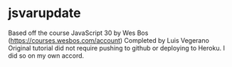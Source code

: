 # jsvarupdate
Based off the course JavaScript 30 by Wes Bos (https://courses.wesbos.com/account) Completed by Luis Vegerano
Original tutorial did not require pushing to github or deploying to Heroku.  I did so on my own accord.
